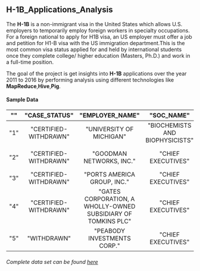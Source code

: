 ## H-1B_Applications_Analysis
The <b>H-1B</b> is a non-immigrant visa in the United States which allows U.S. employers to temporarily employ foreign workers in
specialty occupations.
For a foreign national to apply for H1B visa, an US employer must offer a job and petition for </b>H1-B</b> visa with the US immigration
department.This is the most common visa status applied for and held by international students once they complete college/ higher education
(Masters, Ph.D.) and work in a full-time position.

The goal of the project is get insights into <b>H-1B</b> applications over the year 2011 to 2016 by performing analysis using different technologies like <b>MapReduce</b>,<b>Hive</b>,<b>Pig</b>.

#### Sample Data

""|"CASE_STATUS"|"EMPLOYER_NAME"|"SOC_NAME"|"JOB_TITLE"|"FULL_TIME_POSITION"|"PREVAILING_WAGE"|"YEAR"|"WORKSITE"|"lon"|"lat"
|----|:--------:|:--------------:|:--------:|:--------:|:------------------:|:---------------:|:----:|:---------:|:---:|:--|
"1"|"CERTIFIED-WITHDRAWN"|"UNIVERSITY OF MICHIGAN"|"BIOCHEMISTS AND BIOPHYSICISTS"|"POSTDOCTORAL RESEARCH FELLOW"|"N"|36067|2016|"ANN ARBOR| MICHIGAN"|-83.7430378|42.2808256
"2"|"CERTIFIED-WITHDRAWN"|"GOODMAN NETWORKS, INC."|"CHIEF EXECUTIVES"|"CHIEF OPERATING OFFICER"|"Y"|242674|2016|"PLANO| TEXAS"|-96.6988856|33.0198431
"3"|"CERTIFIED-WITHDRAWN"|"PORTS AMERICA GROUP, INC."|"CHIEF EXECUTIVES"|"CHIEF PROCESS OFFICER"|"Y"|193066|2016|"JERSEY CITY| NEW JERSEY"|-74.0776417|40.7281575
"4"|"CERTIFIED-WITHDRAWN"|"GATES CORPORATION, A WHOLLY-OWNED SUBSIDIARY OF TOMKINS PLC"|"CHIEF EXECUTIVES"|"REGIONAL PRESIDEN, AMERICAS"|"Y"|220314|2016|"DENVER| COLORADO"|-104.990251|39.7392358
"5"|"WITHDRAWN"|"PEABODY INVESTMENTS CORP."|"CHIEF EXECUTIVES"|"PRESIDENT MONGOLIA AND INDIA"|"Y"|157518.4|2016|"ST. LOUIS| MISSOURI"|-90.1994042|38.6270025


###### Complete data set can be found [here](https://drive.google.com/file/d/0B-UpSievtnlkellOUURTT0xpMmM/view?usp= "H1-B data set") 
